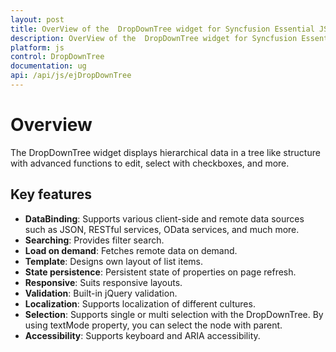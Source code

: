 ```yaml
---
layout: post
title: OverView of the  DropDownTree widget for Syncfusion Essential JS
description: OverView of the  DropDownTree widget for Syncfusion Essential JS
platform: js
control: DropDownTree
documentation: ug
api: /api/js/ejDropDownTree
---
```


# Overview
The DropDownTree widget displays hierarchical data in a tree like structure with advanced functions to edit, select with checkboxes, and more.
## Key features
* **DataBinding**: Supports various client-side and remote data sources such as JSON, RESTful services, OData services, and much more. 
* **Searching**:  Provides filter search. 
* **Load on demand**: Fetches remote data on demand. 
* **Template**:  Designs own layout of list items.
* **State persistence**:  Persistent state of properties on page refresh. 
* **Responsive**: Suits responsive layouts. 
* **Validation**: Built-in jQuery validation. 
* **Localization**: Supports localization of different cultures.
* **Selection**: Supports single or multi selection with the DropDownTree. By using textMode property, you can select the node with parent.
* **Accessibility**: Supports keyboard and ARIA accessibility.
